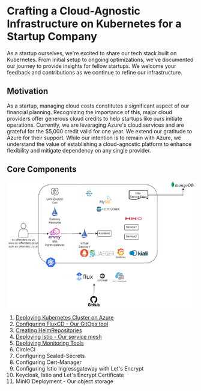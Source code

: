 # Crafting a Cloud-Agnostic Infrastructure on Kubernetes for a Startup Company

As a startup ourselves, we're excited to share our tech stack built on Kubernetes. From initial setup to ongoing optimizations, we've documented our journey to provide insights for fellow startups. We welcome your feedback and contributions as we continue to refine our infrastructure. 

## Motivation

As a startup, managing cloud costs constitutes a significant aspect of our financial planning. Recognizing the importance of this, major cloud providers offer generous cloud credits to help startups like ours initiate operations. Currently, we are leveraging Azure's cloud services and are grateful for the $5,000 credit valid for one year. We extend our gratitude to Azure for their support. While our intention is to remain with Azure, we understand the value of establishing a cloud-agnostic platform to enhance flexibility and mitigate dependency on any single provider.

## Core Components
![Alt text](images/ex-offenders-platform.png?raw=true "Title")

1. [Deploying Kubernetes Cluster on Azure](kubernetes) 
2. [Configuring FluxCD - Our GitOps tool](docs/fluxcd.md)
3. [Creating HelmRepositories](docs/helmrepositories.md)
4. [Deploying Istio - Our service mesh](docs/istio.md)
5. [Deploying Monitoring Tools](docs/monitoring.md)
6. CircleCI
7. Configuring Sealed-Secrets
8. Configuring Cert-Manager
9. Configuring Istio Ingressgateway with Let's Encrypt
10. Keycloak, Istio and Let's Encrypt Certificate
11. MinIO Deployment - Our object storage

